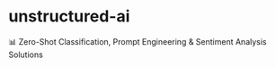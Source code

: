 # unstructured-ai
📊 Zero-Shot Classification, Prompt Engineering &amp; Sentiment Analysis Solutions
